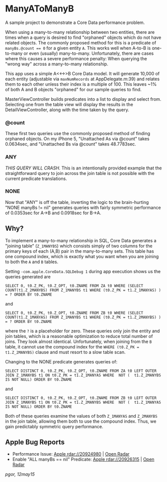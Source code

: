 # ManyAToManyB

A sample project to demonstrate a Core Data performance problem.

When using a many-to-many relationship between two entities, there are times when a query is desired to find "orphaned" objects which do not have related objects. The commonly proposed method for this is a predicate of `manyBs.@count == 0` for a given entity `A`. This works well when A-to-B is one-to-many or even (usually) many-to-many. Unfortunately, there are cases where this causes a severe performance penalty: When querying the "wrong way" across a many-to-many relationship.

This app uses a simple A<<->>B Core Data model. It will generate 10,000 of each entity (adjustable via `maxNumRecords` at AppDelegate.m:39) and relates them to each other unless their index is a multiple of 100. This leaves ~1% of both A and B objects "orphaned" for our sample queries to find.

MasterViewController builds predicates into a list to display and select from. Selecting one from the table view will display the results in the DetailViewController, along with the time taken by the query.

### @count

These first two queries use the commonly proposed method of finding orphaned objects. On my iPhone 5, "Unattached As via @count" takes 0.0634sec, and "Unattached Bs via @count" takes 48.7783sec.

### ANY

*THIS QUERY WILL CRASH.* This is an intentionally provided example that the straightforward query to join across the join table is not possible with the current predicate translations.

### NONE

Now that "ANY" is off the table, inverting the logic to the brain-hurting "NONE manyBs != nil" generates queries with fairly symmetric performance of 0.0353sec for A->B and 0.0918sec for B->A.

## Why?

To implement a many-to-many relationship in SQL, Core Data generates a "joining table" (`Z_1MANYBS`) which consists simply of two columns for the primary keys of each (A,B) pair in the many-to-many sets. This table has one compound index, which is exactly what you want when you are joining to both the `A` and `B` tables.

Setting `-com.apple.CoreData.SQLDebug 1` during app execution shows us the queries generated are

```
SELECT 0, t0.Z_PK, t0.Z_OPT, t0.ZNAME FROM ZA t0 WHERE (SELECT COUNT(t1.Z_2MANYBS) FROM Z_1MANYBS t1 WHERE (t0.Z_PK = t1.Z_1MANYAS) ) = ? ORDER BY t0.ZNAME
```

and

```
SELECT 0, t0.Z_PK, t0.Z_OPT, t0.ZNAME FROM ZB t0 WHERE (SELECT COUNT(t1.Z_1MANYAS) FROM Z_1MANYBS t1 WHERE (t0.Z_PK = t1.Z_2MANYBS) ) = ? ORDER BY t0.ZNAME
```

where the `?` is a placeholder for zero. These queries only join the entity and join tables, which is a reasonable optimization to reduce total number of joins. They look almost identical. Unfortunately, when joining from the `B` table, it cannot use the compound index for the `WHERE (t0.Z_PK = t1.Z_2MANYBS)` clause and must resort to a slow table scan.

Changing to the NONE predicate generates queries of:

```
SELECT DISTINCT 0, t0.Z_PK, t0.Z_OPT, t0.ZNAME FROM ZA t0 LEFT OUTER JOIN Z_1MANYBS t1 ON t0.Z_PK = t1.Z_1MANYAS WHERE  NOT (  t1.Z_2MANYBS IS NOT NULL) ORDER BY t0.ZNAME
```

and 

```
SELECT DISTINCT 0, t0.Z_PK, t0.Z_OPT, t0.ZNAME FROM ZB t0 LEFT OUTER JOIN Z_1MANYBS t1 ON t0.Z_PK = t1.Z_2MANYBS WHERE  NOT (  t1.Z_1MANYAS IS NOT NULL) ORDER BY t0.ZNAME
```

Both of these queries examine the values of both `Z_1MANYAS` and `Z_2MANYBS` in the join table, allowing them both to use the compound index. Thus, we gain predictably symmetric query performance.


## Apple Bug Reports

* Performance Issue: [Apple rdar://20924980](rdar://20924980) | [Open Radar](http://www.openradar.me/radar?id=4935382823075840)
* Enable "ALL manyBs == nil" Predicate: [Apple rdar://20926315](rdar://20926315) | [Open Radar](http://www.openradar.me/radar?id=6705001254617088)


*pgor, 12may15*

